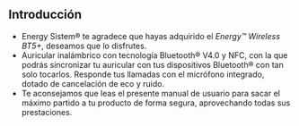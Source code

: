Introducción
----------
* Energy Sistem® te agradece que hayas adquirido el *Energy™ Wireless BT5+*, deseamos que lo disfrutes.
* Auricular inalámbrico con tecnología Bluetooth® V4.0 y NFC, con la que podrás sincronizar tu auricular con tus dispositivos Bluetooth® con tan solo tocarlos. Responde tus llamadas con el micrófono integrado, dotado de cancelación de eco y ruido.
* Te aconsejamos que leas el presente manual de usuario para sacar el máximo partido a tu producto de forma segura, aprovechando todas sus prestaciones. 

